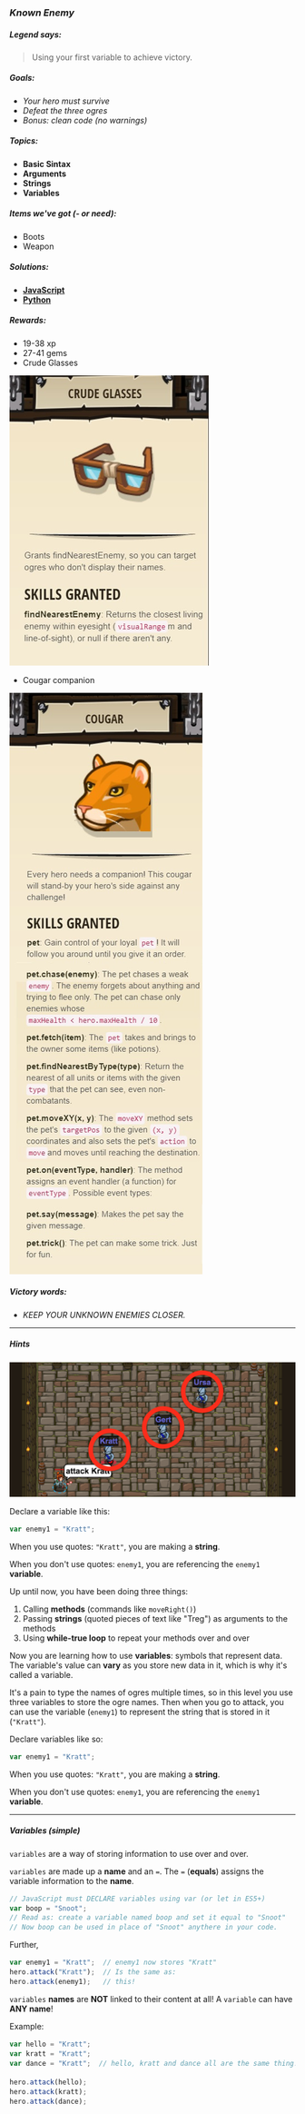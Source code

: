 ### _Known Enemy_

##### _Legend says:_
> Using your first variable to achieve victory.

##### _Goals:_
+ _Your hero must survive_
+ _Defeat the three ogres_
+ _Bonus: clean code (no warnings)_

##### _Topics:_
+ **Basic Sintax**
+ **Arguments**
+ **Strings**
+ **Variables**

##### _Items we've got (- or need):_
+ Boots
+ Weapon

##### _Solutions:_
+ **[JavaScript](knownEnemy.js)**
+ **[Python](known_enemy.py)**

##### _Rewards:_
+ 19-38 xp
+ 27-41 gems
+ Crude Glasses

![](img/crude_glasses.jpg)

+ Cougar companion

![](img/cougar.jpg)

##### _Victory words:_
+ _KEEP YOUR UNKNOWN ENEMIES CLOSER._

___

##### _Hints_

![](img/known_enemy.png)

Declare a variable like this:

```javascript
var enemy1 = "Kratt";
```

When you use quotes: `"Kratt"`, you are making a **string**.

When you don't use quotes: `enemy1`, you are referencing the `enemy1` **variable**.

Up until now, you have been doing three things:
1. Calling **methods** (commands like `moveRight()`)
2. Passing **strings** (quoted pieces of text like "Treg") as arguments to the methods
3. Using **while-true loop** to repeat your methods over and over

Now you are learning how to use **variables**: symbols that represent data. The variable's value can **vary** as you store new data in it, which is why it's called a variable.

It's a pain to type the names of ogres multiple times, so in this level you use three variables to store the ogre names. Then when you go to attack, you can use the variable (`enemy1`) to represent the string that is stored in it (`"Kratt"`).

Declare variables like so:

```javascript
var enemy1 = "Kratt";
```

When you use quotes: `"Kratt"`, you are making a **string**.

When you don't use quotes: `enemy1`, you are referencing the `enemy1` **variable**.

___

##### _Variables (simple)_

`variables` are a way of storing information to use over and over.

`variables` are made up a **name** and an `=`. The `=` (**equals**) assigns the variable information to the **name**.

```javascript
// JavaScript must DECLARE variables using var (or let in ES5+)
var boop = "Snoot";
// Read as: create a variable named boop and set it equal to "Snoot"
// Now boop can be used in place of "Snoot" anythere in your code.
```

Further,

```javascript
var enemy1 = "Kratt";  // enemy1 now stores "Kratt"
hero.attack("Kratt");  // Is the same as:
hero.attack(enemy1);   // this!
```

`variables` **names** are **NOT** linked to their content at all! A `variable` can have **ANY name**!

Example:

```javascript
var hello = "Kratt";
var kratt = "Kratt";
var dance = "Kratt";  // hello, kratt and dance all are the same thing!

hero.attack(hello);
hero.attack(kratt);
hero.attack(dance);
```

